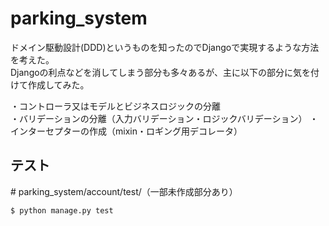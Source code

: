 # parking_system
ドメイン駆動設計(DDD)というものを知ったのでDjangoで実現するような方法を考えた。   
Djangoの利点などを消してしまう部分も多々あるが、主に以下の部分に気を付けて作成してみた。


・コントローラ又はモデルとビジネスロジックの分離  
・バリデーションの分離（入力バリデーション・ロジックバリデーション）
・インターセプターの作成（mixin・ロギング用デコレータ）



## テスト
\# parking_system/account/test/（一部未作成部分あり）
```
$ python manage.py test
```
